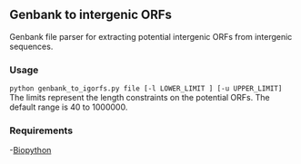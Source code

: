 ## Genbank to intergenic ORFs
Genbank file parser for extracting potential intergenic ORFs from  intergenic sequences. 

### Usage
```python genbank_to_igorfs.py file [-l LOWER_LIMIT ] [-u UPPER_LIMIT] ```
The limits represent the length constraints on the potential ORFs. The default range is 40 to 1000000.  

### Requirements
 -[Biopython](http://biopython.org/wiki/Biopython)
